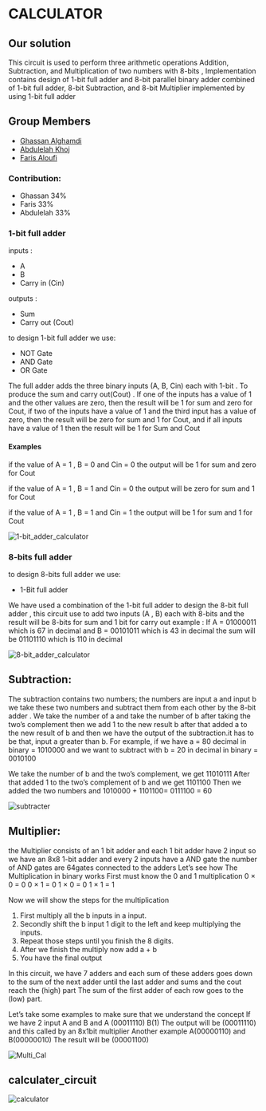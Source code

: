 # CALCULATOR
## Our solution
This circuit is used to perform three arithmetic operations Addition, Subtraction, and Multiplication of two numbers with 8-bits , Implementation contains design of 1-bit full adder and 8-bit parallel binary adder combined of 1-bit full adder, 8-bit Subtraction, and 8-bit Multiplier implemented by using 1-bit full adder

## Group Members
[comment]: <> (each group memeber should write his first, middle and last name with link to his GitHub account)
- [Ghassan Alghamdi](https://github.com/ONLYGHASSAN)
- [Abdulelah Khoj](https://github.com/abdulelah-khoj)
- [Faris Aloufi](https://github.com/Farisaloufi)

[comment]: <> (Students should include the contribution percentage of each group member.)
[comment]: <> (Example:)
### Contribution:
- Ghassan 34%
- Faris 33%
- Abdulelah 33%




### 1-bit full adder 
inputs : 
- A
- B
- Carry in (Cin)

outputs : 
- Sum
- Carry out (Cout)

to design 1-bit full adder we use:
- NOT Gate
- AND Gate
- OR Gate

The full adder adds the three binary inputs (A, B, Cin) each with 1-bit . To produce the sum and carry out(Cout) . If one of the inputs has a value of 1 and the other values ​​are zero, then the result will be 1 for sum and zero for Cout, if two of the inputs have a value of 1 and the third input has a value of zero, then the result will be zero for sum and 1 for Cout, and if all inputs have a value of 1 then the result will be 1 for Sum and Cout



#### Examples
if the value of A = 1 , B = 0 and Cin = 0
the output will be 1 for sum and zero for Cout   
 
if the value of A = 1 , B = 1 and Cin = 0
the output will be zero for sum and 1 for Cout  
 
if the value of A = 1 , B = 1 and Cin = 1
the output will be 1 for sum and 1 for Cout   




![1-bit_adder_calculator](https://user-images.githubusercontent.com/123293486/220189469-442db8cf-3d30-440e-a363-78e5449b965d.png)

### 8-bits full adder
to design 8-bits full adder we use:
- 1-Bit full adder

We have used a combination of the 1-bit full adder to design the 8-bit full adder , this circuit use to add two inputs (A , B) each with 8-bits and the result will be 8-bits for sum and 1 bit for carry out
example : 
If A = 01000011 which is 67 in decimal and B = 00101011 which is 43 in decimal the sum will be 01101110 which is 110 in decimal 



![8-bit_adder_calculator](https://user-images.githubusercontent.com/123293486/220189524-00aefbd0-2bd8-4072-942b-3173aaa77eb9.png)

## Subtraction:
The subtraction contains two numbers; the numbers are input a and input b we take these two numbers and subtract them from each other by the 8-bit adder .
We take the number of a and take the number of b after taking the two’s complement then we add 1 to the new result b after that added a to the new result of b and then we have the output of the subtraction.it has to be that, input a greater than b.
For example, if we have a = 80 decimal in binary = 1010000 and we want to subtract  with b = 20 in decimal in binary = 0010100
 
We take the number of b and the two’s complement, we get 11010111
After that added 1 to the two’s complement of b and we get 1101100
Then we added the two numbers and 1010000 + 1101100= 0111100 = 60



![subtracter](https://user-images.githubusercontent.com/123258988/220190937-9b3139dc-0d62-48e1-bf0f-300b2ea94c08.jpeg)

## Multiplier:
the Multiplier consists of an 1 bit adder and each 1 bit adder have 2 input so we have an 8x8 1-bit adder and every 2 inputs have a AND gate the number of AND gates are 64gates connected to the adders
Let’s see how The Multiplication in binary works
First must know the 0 and 1 multiplication
0 × 0 = 0
0 × 1 = 0
1 × 0 = 0
1 × 1 = 1  

Now we will show the steps for the multiplication
1)    First multiply all the b inputs in a input.
2)    Secondly shift the b input 1 digit to the left and keep multiplying the inputs.
3)    Repeat those steps until you finish the 8 digits.
4)    After we finish the multiply now add a + b
5)    You have the final output
 
In this circuit, we have 7 adders and each sum of these adders goes down to the sum of the next adder until the last adder and sums and the cout reach the (high) part
The sum of the first adder of each row goes to the (low) part.
 
Let’s take some examples to make sure that we understand the concept
If we have 2 input A and B and A (00011110) B(1)
The output will be (00011110) and this called by an 8x1bit multiplier
Another example A(00000110) and B(00000010)
The result will be (00001100)



![Multi_Cal](https://user-images.githubusercontent.com/123325830/220191230-4c7c0dc6-76bf-43f2-8cae-fb3914248bb0.jpeg)

 
 


##  calculater_circuit

![calculator](https://user-images.githubusercontent.com/123293486/220192003-17bd712d-d6a9-4baa-b055-e8d8b6e9f8cc.png)

